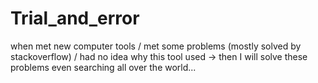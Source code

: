 # Trial_and_error

when met new computer tools / met some problems (mostly solved by stackoverflow) / had no idea why this tool used -> then I will solve these problems even searching all over the world... 
